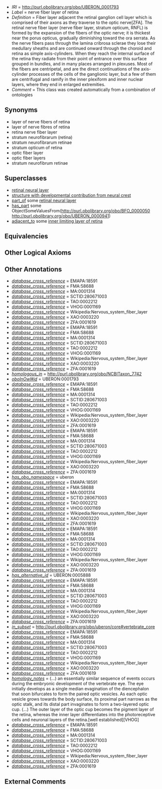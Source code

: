  * *IRI* = http://purl.obolibrary.org/obo/UBERON_0001793
 * *Label* = nerve fiber layer of retina
 * *Definition* = Fiber layer adjacent the retinal ganglion cell layer which is comprised of their axons as they traverse to the optic nerve[ZFA]. The retinal nerve fiber layer (nerve fiber layer, stratum opticum, RNFL) is formed by the expansion of the fibers of the optic nerve; it is thickest near the porus opticus, gradually diminishing toward the ora serrata. As the nerve fibers pass through the lamina cribrosa sclerae they lose their medullary sheaths and are continued onward through the choroid and retina as simple axis-cylinders. When they reach the internal surface of the retina they radiate from their point of entrance over this surface grouped in bundles, and in many places arranged in plexuses. Most of the fibers are centripetal, and are the direct continuations of the axis-cylinder processes of the cells of the ganglionic layer, but a few of them are centrifugal and ramify in the inner plexiform and inner nuclear layers, where they end in enlarged extremities.
 * *Comment* = This class was created automatically from a combination of ontologies

## Synonyms

 * layer of nerve fibers of retina
 * layer of nerve fibres of retina
 * retina nerve fiber layer
 * stratum neurofibrarum (retina)
 * stratum neurofibrarum retinae
 * stratum opticum of retina
 * optic fiber layer
 * optic fiber layers
 * stratum neurofibrum retinae

## Superclasses

 * [retinal neural layer](../../UBERON/02/UBERON_0003902.md)
 * [structure with developmental contribution from neural crest](../../UBERON/14/UBERON_0010314.md)
 * [part_of](../../BFO/50/BFO_0000050.md) some [retinal neural layer](../../UBERON/02/UBERON_0003902.md)
 * [has_part](../../BFO/51/BFO_0000051.md) some ObjectSomeValuesFrom(<http://purl.obolibrary.org/obo/BFO_0000050> <http://purl.obolibrary.org/obo/UBERON_0000941>)
 * [adjacent_to](../../RO/20/RO_0002220.md) some [inner limiting layer of retina](../../UBERON/94/UBERON_0001794.md)

## Equivalencies


## Other Logical Axioms


## Other Annotations

 * *[database_cross_reference](../../ef/oboInOwl#hasDbXref.md)* = EMAPA:18591
 * *[database_cross_reference](../../ef/oboInOwl#hasDbXref.md)* = FMA:58688
 * *[database_cross_reference](../../ef/oboInOwl#hasDbXref.md)* = MA:0001314
 * *[database_cross_reference](../../ef/oboInOwl#hasDbXref.md)* = SCTID:280671003
 * *[database_cross_reference](../../ef/oboInOwl#hasDbXref.md)* = TAO:0002212
 * *[database_cross_reference](../../ef/oboInOwl#hasDbXref.md)* = VHOG:0001169
 * *[database_cross_reference](../../ef/oboInOwl#hasDbXref.md)* = Wikipedia:Nervous_system_fiber_layer
 * *[database_cross_reference](../../ef/oboInOwl#hasDbXref.md)* = XAO:0003220
 * *[database_cross_reference](../../ef/oboInOwl#hasDbXref.md)* = ZFA:0001619
 * *[database_cross_reference](../../ef/oboInOwl#hasDbXref.md)* = EMAPA:18591
 * *[database_cross_reference](../../ef/oboInOwl#hasDbXref.md)* = FMA:58688
 * *[database_cross_reference](../../ef/oboInOwl#hasDbXref.md)* = MA:0001314
 * *[database_cross_reference](../../ef/oboInOwl#hasDbXref.md)* = SCTID:280671003
 * *[database_cross_reference](../../ef/oboInOwl#hasDbXref.md)* = TAO:0002212
 * *[database_cross_reference](../../ef/oboInOwl#hasDbXref.md)* = VHOG:0001169
 * *[database_cross_reference](../../ef/oboInOwl#hasDbXref.md)* = Wikipedia:Nervous_system_fiber_layer
 * *[database_cross_reference](../../ef/oboInOwl#hasDbXref.md)* = XAO:0003220
 * *[database_cross_reference](../../ef/oboInOwl#hasDbXref.md)* = ZFA:0001619
 * *[homologous_in](../../core#homologous/in/core#homologous_in.md)* = http://purl.obolibrary.org/obo/NCBITaxon_7742
 * *[oboInOwl#id](../../id/oboInOwl#id.md)* = UBERON:0001793
 * *[database_cross_reference](../../ef/oboInOwl#hasDbXref.md)* = EMAPA:18591
 * *[database_cross_reference](../../ef/oboInOwl#hasDbXref.md)* = FMA:58688
 * *[database_cross_reference](../../ef/oboInOwl#hasDbXref.md)* = MA:0001314
 * *[database_cross_reference](../../ef/oboInOwl#hasDbXref.md)* = SCTID:280671003
 * *[database_cross_reference](../../ef/oboInOwl#hasDbXref.md)* = TAO:0002212
 * *[database_cross_reference](../../ef/oboInOwl#hasDbXref.md)* = VHOG:0001169
 * *[database_cross_reference](../../ef/oboInOwl#hasDbXref.md)* = Wikipedia:Nervous_system_fiber_layer
 * *[database_cross_reference](../../ef/oboInOwl#hasDbXref.md)* = XAO:0003220
 * *[database_cross_reference](../../ef/oboInOwl#hasDbXref.md)* = ZFA:0001619
 * *[database_cross_reference](../../ef/oboInOwl#hasDbXref.md)* = EMAPA:18591
 * *[database_cross_reference](../../ef/oboInOwl#hasDbXref.md)* = FMA:58688
 * *[database_cross_reference](../../ef/oboInOwl#hasDbXref.md)* = MA:0001314
 * *[database_cross_reference](../../ef/oboInOwl#hasDbXref.md)* = SCTID:280671003
 * *[database_cross_reference](../../ef/oboInOwl#hasDbXref.md)* = TAO:0002212
 * *[database_cross_reference](../../ef/oboInOwl#hasDbXref.md)* = VHOG:0001169
 * *[database_cross_reference](../../ef/oboInOwl#hasDbXref.md)* = Wikipedia:Nervous_system_fiber_layer
 * *[database_cross_reference](../../ef/oboInOwl#hasDbXref.md)* = XAO:0003220
 * *[database_cross_reference](../../ef/oboInOwl#hasDbXref.md)* = ZFA:0001619
 * *[has_obo_namespace](../../ce/oboInOwl#hasOBONamespace.md)* = uberon
 * *[database_cross_reference](../../ef/oboInOwl#hasDbXref.md)* = EMAPA:18591
 * *[database_cross_reference](../../ef/oboInOwl#hasDbXref.md)* = FMA:58688
 * *[database_cross_reference](../../ef/oboInOwl#hasDbXref.md)* = MA:0001314
 * *[database_cross_reference](../../ef/oboInOwl#hasDbXref.md)* = SCTID:280671003
 * *[database_cross_reference](../../ef/oboInOwl#hasDbXref.md)* = TAO:0002212
 * *[database_cross_reference](../../ef/oboInOwl#hasDbXref.md)* = VHOG:0001169
 * *[database_cross_reference](../../ef/oboInOwl#hasDbXref.md)* = Wikipedia:Nervous_system_fiber_layer
 * *[database_cross_reference](../../ef/oboInOwl#hasDbXref.md)* = XAO:0003220
 * *[database_cross_reference](../../ef/oboInOwl#hasDbXref.md)* = ZFA:0001619
 * *[database_cross_reference](../../ef/oboInOwl#hasDbXref.md)* = EMAPA:18591
 * *[database_cross_reference](../../ef/oboInOwl#hasDbXref.md)* = FMA:58688
 * *[database_cross_reference](../../ef/oboInOwl#hasDbXref.md)* = MA:0001314
 * *[database_cross_reference](../../ef/oboInOwl#hasDbXref.md)* = SCTID:280671003
 * *[database_cross_reference](../../ef/oboInOwl#hasDbXref.md)* = TAO:0002212
 * *[database_cross_reference](../../ef/oboInOwl#hasDbXref.md)* = VHOG:0001169
 * *[database_cross_reference](../../ef/oboInOwl#hasDbXref.md)* = Wikipedia:Nervous_system_fiber_layer
 * *[database_cross_reference](../../ef/oboInOwl#hasDbXref.md)* = XAO:0003220
 * *[database_cross_reference](../../ef/oboInOwl#hasDbXref.md)* = ZFA:0001619
 * *[has_alternative_id](../../Id/oboInOwl#hasAlternativeId.md)* = UBERON:0005888
 * *[database_cross_reference](../../ef/oboInOwl#hasDbXref.md)* = EMAPA:18591
 * *[database_cross_reference](../../ef/oboInOwl#hasDbXref.md)* = FMA:58688
 * *[database_cross_reference](../../ef/oboInOwl#hasDbXref.md)* = MA:0001314
 * *[database_cross_reference](../../ef/oboInOwl#hasDbXref.md)* = SCTID:280671003
 * *[database_cross_reference](../../ef/oboInOwl#hasDbXref.md)* = TAO:0002212
 * *[database_cross_reference](../../ef/oboInOwl#hasDbXref.md)* = VHOG:0001169
 * *[database_cross_reference](../../ef/oboInOwl#hasDbXref.md)* = Wikipedia:Nervous_system_fiber_layer
 * *[database_cross_reference](../../ef/oboInOwl#hasDbXref.md)* = XAO:0003220
 * *[database_cross_reference](../../ef/oboInOwl#hasDbXref.md)* = ZFA:0001619
 * *[in_subset](../../et/oboInOwl#inSubset.md)* = http://purl.obolibrary.org/obo/uberon/core#vertebrate_core
 * *[database_cross_reference](../../ef/oboInOwl#hasDbXref.md)* = EMAPA:18591
 * *[database_cross_reference](../../ef/oboInOwl#hasDbXref.md)* = FMA:58688
 * *[database_cross_reference](../../ef/oboInOwl#hasDbXref.md)* = MA:0001314
 * *[database_cross_reference](../../ef/oboInOwl#hasDbXref.md)* = SCTID:280671003
 * *[database_cross_reference](../../ef/oboInOwl#hasDbXref.md)* = TAO:0002212
 * *[database_cross_reference](../../ef/oboInOwl#hasDbXref.md)* = VHOG:0001169
 * *[database_cross_reference](../../ef/oboInOwl#hasDbXref.md)* = Wikipedia:Nervous_system_fiber_layer
 * *[database_cross_reference](../../ef/oboInOwl#hasDbXref.md)* = XAO:0003220
 * *[database_cross_reference](../../ef/oboInOwl#hasDbXref.md)* = ZFA:0001619
 * *[homology_notes](../../UBPROP/03/UBPROP_0000003.md)* =  (...) an essentially similar sequence of events occurs during the embryonic development of the vertebrate eye. The eye initially develops as a single median evagination of the diencephalon that soon bifurcates to form the paired optic vesicles. As each optic vesicle grows towards the body surface, its proximal part narrows as the optic stalk, and its distal part invaginates to form a two-layered optic cup. (...) The outer layer of the optic cup becomes the pigment layer of the retina, whereas the inner layer differentiates into the photoreceptive cells and neuronal layers of the retina.[well established][VHOG]
 * *[database_cross_reference](../../ef/oboInOwl#hasDbXref.md)* = EMAPA:18591
 * *[database_cross_reference](../../ef/oboInOwl#hasDbXref.md)* = FMA:58688
 * *[database_cross_reference](../../ef/oboInOwl#hasDbXref.md)* = MA:0001314
 * *[database_cross_reference](../../ef/oboInOwl#hasDbXref.md)* = SCTID:280671003
 * *[database_cross_reference](../../ef/oboInOwl#hasDbXref.md)* = TAO:0002212
 * *[database_cross_reference](../../ef/oboInOwl#hasDbXref.md)* = VHOG:0001169
 * *[database_cross_reference](../../ef/oboInOwl#hasDbXref.md)* = Wikipedia:Nervous_system_fiber_layer
 * *[database_cross_reference](../../ef/oboInOwl#hasDbXref.md)* = XAO:0003220
 * *[database_cross_reference](../../ef/oboInOwl#hasDbXref.md)* = ZFA:0001619

## External Comments

